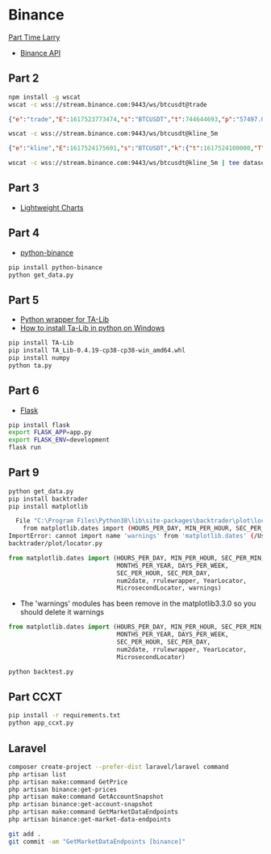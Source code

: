 # Binance

[Part Time Larry](https://www.youtube.com/channel/UCY2ifv8iH1Dsgjrz-h3lWLQ)

- [Binance API](https://www.youtube.com/playlist?list=PLvzuUVysUFOuB1kJQ3S2G-nB7_nHhD7Ay)

## Part 2

```bash
npm install -g wscat
wscat -c wss://stream.binance.com:9443/ws/btcusdt@trade
```
```json
{"e":"trade","E":1617523773474,"s":"BTCUSDT","t":744644693,"p":"57497.07000000","q":"0.00034900","b":5441766279,"a":5441765967,"T":1617523773473,"m":false,"M":true}
```
```bash
wscat -c wss://stream.binance.com:9443/ws/btcusdt@kline_5m
```
```json
{"e":"kline","E":1617524175601,"s":"BTCUSDT","k":{"t":1617524100000,"T":1617524399999,"s":"BTCUSDT","i":"5m","f":744649686,"L":744651050,"o":"57479.99000000","c":"57520.11000000","h":"57527.97000000","l":"57446.11000000","v":"89.93967900","n":1365,"x":false,"q":"5170139.40269239","V":"40.02467100","Q":"2301420.17603603","B":"0"}}
```
```bash
wscat -c wss://stream.binance.com:9443/ws/btcusdt@kline_5m | tee dataset.txt
```
## Part 3
- [Lightweight Charts](https://github.com/tradingview/lightweight-charts)
## Part 4
- [python-binance](https://python-binance.readthedocs.io/en/latest/)
```bash
pip install python-binance
python get_data.py
```
## Part 5
- [Python wrapper for TA-Lib](https://mrjbq7.github.io/ta-lib/install.html)
- [How to install Ta-Lib in python on Windows](https://medium.com/@keng16302/how-to-install-ta-lib-in-python-on-window-9303eb003fbb)
```bash
pip install TA-Lib
pip install TA_Lib-0.4.19-cp38-cp38-win_amd64.whl
pip install numpy
python ta.py
```
## Part 6
- [Flask](https://flask.palletsprojects.com/en/1.1.x/)
```bash
pip install flask
export FLASK_APP=app.py
export FLASK_ENV=development
flask run
```
## Part 9
```bash
python get_data.py
pip install backtrader
pip install matplotlib
```
```bash
  File "C:\Program Files\Python38\lib\site-packages\backtrader\plot\locator.py", line 35, in <module>
    from matplotlib.dates import (HOURS_PER_DAY, MIN_PER_HOUR, SEC_PER_MIN,
ImportError: cannot import name 'warnings' from 'matplotlib.dates' (/Users/ch4r0n/.pyenv/versions/3.7.5/lib/python3.7/site-packages/matplotlib/dates.py)
backtrader/plot/locator.py
```
```py
from matplotlib.dates import (HOURS_PER_DAY, MIN_PER_HOUR, SEC_PER_MIN,
                              MONTHS_PER_YEAR, DAYS_PER_WEEK,
                              SEC_PER_HOUR, SEC_PER_DAY,
                              num2date, rrulewrapper, YearLocator,
                              MicrosecondLocator, warnings)
```
- The 'warnings' modules has been remove in the matplotlib3.3.0 so you should delete it warnings
```py
from matplotlib.dates import (HOURS_PER_DAY, MIN_PER_HOUR, SEC_PER_MIN,
                              MONTHS_PER_YEAR, DAYS_PER_WEEK,
                              SEC_PER_HOUR, SEC_PER_DAY,
                              num2date, rrulewrapper, YearLocator,
                              MicrosecondLocator)
```
```bash
python backtest.py
```
## Part CCXT
```bash
pip install -r requirements.txt
python app_ccxt.py
```
## Laravel
```bash
composer create-project --prefer-dist laravel/laravel command
php artisan list
php artisan make:command GetPrice
php artisan binance:get-prices
php artisan make:command GetAccountSnapshot
php artisan binance:get-account-snapshot
php artisan make:command GetMarketDataEndpoints
php artisan binance:get-market-data-endpoints
```

```bash
git add .
git commit -am "GetMarketDataEndpoints [binance]"
```